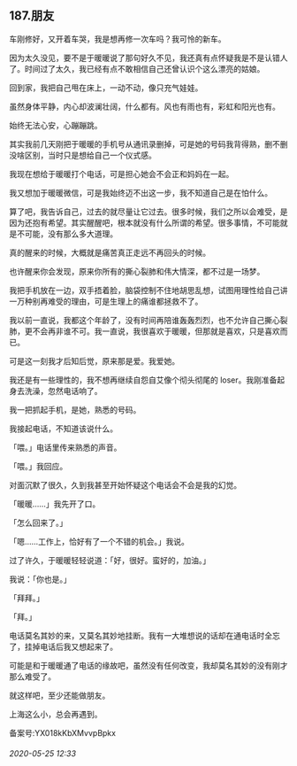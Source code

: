 ## 187.朋友
车刚修好，又开着车哭，我是想再修一次车吗？我可怜的新车。


因为太久没见，要不是于暖暖说了那句好久不见，我还真有点怀疑我是不是认错人了。时间过了太久，我已经有点不敢相信自己还曾认识个这么漂亮的姑娘。


回到家，我把自己甩在床上，一动不动，像只充气娃娃。


虽然身体平静，内心却波澜壮阔，什么都有。风也有雨也有，彩虹和阳光也有。


始终无法心安，心蹦蹦跳。


其实我前几天刚把于暖暖的手机号从通讯录删掉，可是她的号码我背得熟，删不删没啥区别，当时只是想给自己一个仪式感。


我现在想给于暖暖打个电话，可是担心她会不会正和妈妈在一起。


我又想加于暖暖微信，可是我始终迈不出这一步，我不知道自己是在怕什么。


算了吧，我告诉自己，过去的就尽量让它过去。很多时候，我们之所以会难受，是因为还抱有希望。其实醒醒吧，根本就没有什么所谓的希望。很多事情，不可能就是不可能，没有那么多大道理。


真的醒来的时候，大概就是痛苦真正走远不再回头的时候。


也许醒来你会发现，原来你所有的撕心裂肺和伟大情深，都不过是一场梦。


我把手机放在一边，双手捂着脸，脑袋控制不住地胡思乱想，试图用理性给自己讲一万种别再难受的理由，可是生理上的痛谁都拯救不了。


我以前一直说，我都这个年龄了，没有时间再陪谁轰轰烈烈，也不允许自己撕心裂肺，更不会再非谁不可。我一直说，我很喜欢于暖暖，但那就是喜欢，只是喜欢而已。


可是这一刻我才后知后觉，原来那是爱。我爱她。


我还是有一些理性的，我不想再继续自怨自艾像个彻头彻尾的 loser。我刚准备起身去洗澡，忽然电话响了。


我一把抓起手机，是她，熟悉的号码。


我接起电话，不知道该说什么。


「喂。」电话里传来熟悉的声音。


「喂。」我回应。


对面沉默了很久，久到我甚至开始怀疑这个电话会不会是我的幻觉。


「暖暖……」我先开了口。


「怎么回来了。」


「嗯……工作上，恰好有了一个不错的机会。」我说。


过了许久，于暖暖轻轻说道：「好，很好。蛮好的，加油。」


我说：「你也是。」


「拜拜。」


「拜。」


电话莫名其妙的来，又莫名其妙地挂断。我有一大堆想说的话却在通电话时全忘了，挂掉电话后我又想起来了。


可能是和于暖暖通了电话的缘故吧，虽然没有任何改变，我却莫名其妙的没有刚才那么难受了。


就这样吧，至少还能做朋友。


上海这么小，总会再遇到。


备案号:YX018kKbXMvvpBpkx


###### 2020-05-25 12:33

